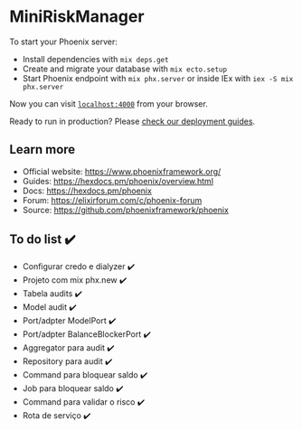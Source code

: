 # MiniRiskManager

To start your Phoenix server:

  * Install dependencies with `mix deps.get`
  * Create and migrate your database with `mix ecto.setup`
  * Start Phoenix endpoint with `mix phx.server` or inside IEx with `iex -S mix phx.server`

Now you can visit [`localhost:4000`](http://localhost:4000) from your browser.

Ready to run in production? Please [check our deployment guides](https://hexdocs.pm/phoenix/deployment.html).

## Learn more

  * Official website: https://www.phoenixframework.org/
  * Guides: https://hexdocs.pm/phoenix/overview.html
  * Docs: https://hexdocs.pm/phoenix
  * Forum: https://elixirforum.com/c/phoenix-forum
  * Source: https://github.com/phoenixframework/phoenix

## To do list :heavy_check_mark:

  * Configurar credo e dialyzer :heavy_check_mark:
  * Projeto com mix phx.new :heavy_check_mark:
  * Tabela audits :heavy_check_mark:
  * Model audit :heavy_check_mark:
  * Port/adpter ModelPort :heavy_check_mark:
  * Port/adpter BalanceBlockerPort :heavy_check_mark:
  * Aggregator para audit :heavy_check_mark:
  * Repository para audit :heavy_check_mark:
  * Command para bloquear saldo :heavy_check_mark:
  * Job para bloquear saldo :heavy_check_mark:
  * Command para validar o risco :heavy_check_mark:
  * Rota de serviço :heavy_check_mark: